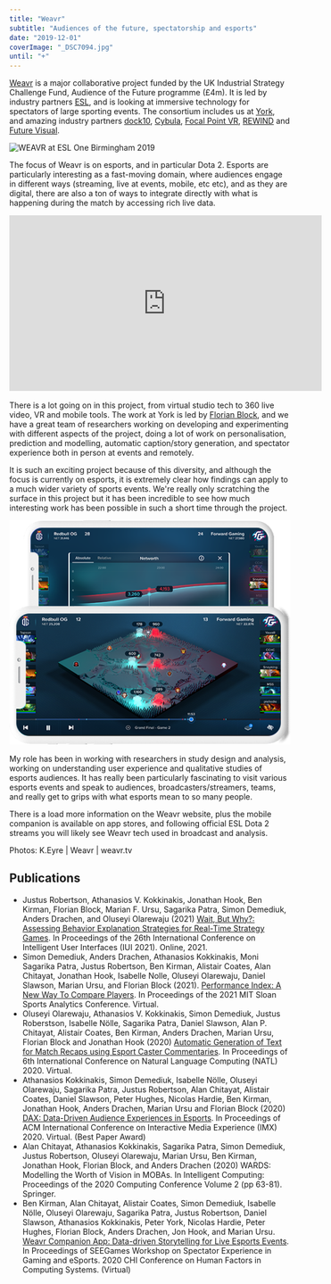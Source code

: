 ```yaml
---
title: "Weavr"
subtitle: "Audiences of the future, spectatorship and esports"
date: "2019-12-01"
coverImage: "_DSC7094.jpg"
until: "+"
---
```


[Weavr](https://weavr.tv) is a major collaborative project funded by the UK Industrial Strategy Challenge Fund, Audience of the Future programme (£4m). It is led by industry partners [ESL](https://www.eslgaming.com/), and is looking at immersive technology for spectators of large sporting events. The consortium includes us at [York](https://www.digitalcreativity.ac.uk), and amazing industry partners [dock10](https://www.dock10.co.uk/), [Cybula](https://www.cybula.com/), [Focal Point VR](https://focalpointvr.com/), [REWIND](https://rewind.co/) and [Future Visual](https://www.futurevisual.com/).

<img src="images/_DSC7246.jpg" alt="WEAVR at ESL One Birmingham 2019" width="800">

The focus of Weavr is on esports, and in particular Dota 2. Esports are particularly interesting as a fast-moving domain, where audiences engage in different ways (streaming, live at events, mobile, etc etc), and as they are digital, there are also a ton of ways to integrate directly with what is happening during the match by accessing rich live data.

<iframe width="560" height="315" src="https://www.youtube.com/embed/8F734xPHgVw" title="YouTube video player" frameborder="0" allow="accelerometer; autoplay; clipboard-write; encrypted-media; gyroscope;"></iframe>

There is a lot going on in this project, from virtual studio tech to 360 live video, VR and mobile tools. The work at York is led by [Florian Block](http://florianblock.net/), and we have a great team of researchers working on developing and experimenting with different aspects of the project, doing a lot of work on personalisation, prediction and modelling, automatic caption/story generation, and spectator experience both in person at events and remotely.

It is such an exciting project because of this diversity, and although the focus is currently on esports, it is extremely clear how findings can apply to a much wider variety of sports events. We're really only scratching the surface in this project but it has been incredible to see how much interesting work has been possible in such a short time through the project.

<img src="images/header-iphone.png" alt="WEAVR app screenshots showing stats from Dota 2 match" width="800">

My role has been in working with researchers in study design and analysis, working on understanding user experience and qualitative studies of esports audiences. It has really been particularly fascinating to visit various esports events and speak to audiences, broadcasters/streamers, teams, and really get to grips with what esports mean to so many people.

There is a load more information on the Weavr website, plus the mobile companion is available on app stores, and following official ESL Dota 2 streams you will likely see Weavr tech used in broadcast and analysis.

Photos:  K.Eyre  | Weavr | weavr.tv

## Publications
* Justus Robertson, Athanasios V. Kokkinakis, Jonathan Hook, Ben Kirman, Florian Block, Marian F. Ursu, Sagarika Patra, Simon Demediuk, Anders Drachen, and Oluseyi Olarewaju (2021) [Wait, But Why?: Assessing Behavior Explanation Strategies for Real-Time Strategy Games](/papers/Robertson2021WaitButWhy.pdf). In Proceedings of the 26th International Conference on Intelligent User Interfaces (IUI 2021). Online, 2021.
* Simon Demediuk, Anders Drachen, Athanasios Kokkinakis, Moni Sagarika Patra, Justus Robertson, Ben Kirman, Alistair Coates, Alan Chitayat, Jonathan Hook, Isabelle Nolle, Oluseyi Olarewaju, Daniel Slawson, Marian Ursu, and Florian Block (2021). [Performance Index: A New Way To Compare Players](/papers/Demediuk2021PerformanceIndex.pdf). In Proceedings of the 2021 MIT Sloan Sports Analytics Conference. Virtual.
* Oluseyi Olarewaju, Athanasios V. Kokkinakis, Simon Demediuk, Justus Roberstson, Isabelle Nölle, Sagarika Patra, Daniel Slawson, Alan P. Chitayat, Alistair Coates, Ben Kirman, Anders Drachen, Marian Ursu, Florian Block and Jonathan Hook (2020) [Automatic Generation of Text for Match Recaps using Esport Caster Commentaries](/papers/Olarewaju2020AutomaticGenerationEsports.pdf). In Proceedings of 6th International Conference on Natural Language Computing (NATL) 2020. Virtual.
* Athanasios Kokkinakis, Simon Demediuk, Isabelle Nölle, Oluseyi Olarewaju, Sagarika Patra, Justus Robertson, Alan Chitayat, Alistair Coates, Daniel Slawson, Peter Hughes, Nicolas Hardie, Ben Kirman, Jonathan Hook, Anders Drachen, Marian Ursu and Florian Block (2020) [DAX: Data-Driven Audience Experiences in Esports](/papers/Kokkinakis2020DAX.pdf). In Proceedings of ACM International Conference on Interactive Media Experience (IMX) 2020. Virtual. (Best Paper Award)
* Alan Chitayat, Athanasios Kokkinakis, Sagarika Patra, Simon Demediuk, Justus Robertson, Oluseyi Olarewaju, Marian Ursu, Ben Kirman, Jonathan Hook, Florian Block, and Anders Drachen (2020) WARDS: Modelling the Worth of Vision in MOBAs. In Intelligent Computing: Proceedings of the 2020 Computing Conference Volume 2 (pp 63-81). Springer.
* Ben Kirman, Alan Chitayat, Alistair Coates, Simon Demediuk, Isabelle Nölle, Oluseyi Olarewaju, Sagarika Patra, Justus Robertson, Daniel Slawson, Athanasios Kokkinakis, Peter York, Nicolas Hardie, Peter Hughes, Florian Block, Anders Drachen, Jon Hook, and Marian Ursu. [Weavr Companion App: Data-driven Storytelling for Live Esports Events](/papers/Kirman2020WeavrWorkshop.pdf). In Proceedings of SEEGames Workshop on Spectator Experience in Gaming and eSports. 2020 CHI Conference on Human Factors in Computing Systems. (Virtual)
